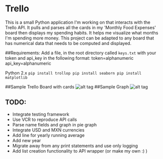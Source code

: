 # Trello
This is a small Python application I'm working on that interacts with the Trello API. It pulls and parses all the cards in my 'Monthly Food Expenses' board then displays my spending habits. It helps me visualize what months I'm spending more money. This project can be adapted to any board that has numerical data that needs to be computed and displayed.



##Requirements:
Add a file, in the root directory called `keys.txt` with your token and api_key in the following format:
token=alphanumeric
api_key=alphanumeric

Python 2.x
`pip install trollop
pip install seaborn
pip install matplotlib`


##Sample Trello Board with cards
![alt tag](https://raw.githubusercontent.com/211217613/trello-scraper/master/images/trello_screenshot.png)
##Sample Graph
![alt tag](https://raw.githubusercontent.com/211217613/trello-scraper/master/images/graph.png)

## TODO:
- Integrate testing framework
- Use VCR to reproduce API calls
- Parse name fields and graph in pie graph
- Integrate USD and MXN currencies
- Add line for yearly running average
- Add new year
- Migrate away from any print statements and use only logging
- Add list creation functionality to API wrapper (or make my own :) )